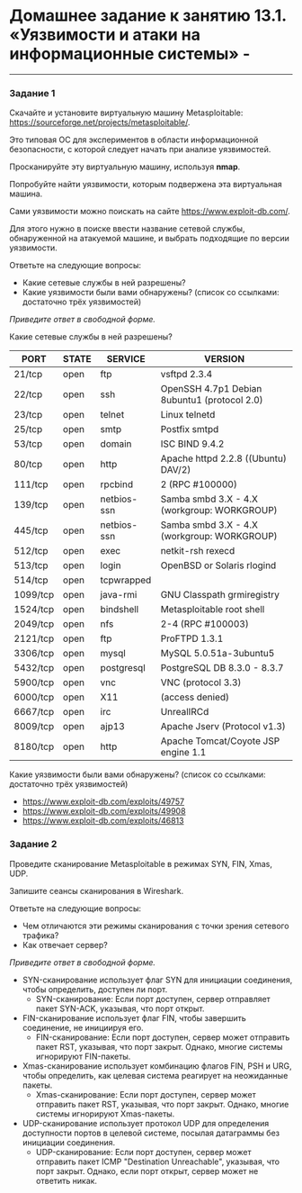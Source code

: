 # Домашнее задание к занятию 13.1. «Уязвимости и атаки на информационные системы» - 


------

### Задание 1

Скачайте и установите виртуальную машину Metasploitable: https://sourceforge.net/projects/metasploitable/.

Это типовая ОС для экспериментов в области информационной безопасности, с которой следует начать при анализе уязвимостей.

Просканируйте эту виртуальную машину, используя **nmap**.

Попробуйте найти уязвимости, которым подвержена эта виртуальная машина.

Сами уязвимости можно поискать на сайте https://www.exploit-db.com/.

Для этого нужно в поиске ввести название сетевой службы, обнаруженной на атакуемой машине, и выбрать подходящие по версии уязвимости.

Ответьте на следующие вопросы:

- Какие сетевые службы в ней разрешены?
- Какие уязвимости были вами обнаружены? (список со ссылками: достаточно трёх уязвимостей)
  
*Приведите ответ в свободной форме.*  

Какие сетевые службы в ней разрешены?


PORT    	| STATE 	       |SERVICE               | VERSION
----------------|----------------------|----------------------|----------------------
21/tcp   	|open  	               |ftp                   |vsftpd 2.3.4
22/tcp   	|open  		       |ssh                   |OpenSSH 4.7p1 Debian 8ubuntu1 (protocol 2.0)
23/tcp  	|open  	               |telnet                |Linux telnetd
25/tcp  	|open  	    	       |smtp                  |Postfix smtpd
53/tcp  	|open  	               |domain                |ISC BIND 9.4.2
80/tcp  	|open  	               |http                  |Apache httpd 2.2.8 ((Ubuntu) DAV/2)
111/tcp  	|open  	               |rpcbind               |2 (RPC #100000)
139/tcp  	|open                  |netbios-ssn           |Samba smbd 3.X - 4.X (workgroup: WORKGROUP)
445/tcp  	|open                  |netbios-ssn           |Samba smbd 3.X - 4.X (workgroup: WORKGROUP)
512/tcp  	|open                  | exec                 |netkit-rsh rexecd
513/tcp  	|open                  |login                 |OpenBSD or Solaris rlogind
514/tcp  	|open                  |tcpwrapped            |
1099/tcp 	|open                  |java-rmi              |GNU Classpath grmiregistry
1524/tcp 	|open                  | bindshell            |Metasploitable root shell
2049/tcp 	|open                  | nfs                  |2-4 (RPC #100003)
2121/tcp 	|open                  |ftp                   |ProFTPD 1.3.1
3306/tcp 	|open                  |mysql                 |MySQL 5.0.51a-3ubuntu5
5432/tcp 	|open                  |postgresql            |PostgreSQL DB 8.3.0 - 8.3.7
5900/tcp 	|open                  | vnc                  |VNC (protocol 3.3)
6000/tcp 	|open                  |X11                   |(access denied)
6667/tcp 	|open                  |irc                   |UnrealIRCd
8009/tcp 	|open                  |ajp13                 |Apache Jserv (Protocol v1.3)
8180/tcp 	|open                  |http                  |Apache Tomcat/Coyote JSP engine 1.1




Какие уязвимости были вами обнаружены? (список со ссылками: достаточно трёх уязвимостей)
 
* https://www.exploit-db.com/exploits/49757 
* https://www.exploit-db.com/exploits/49908 
* https://www.exploit-db.com/exploits/46813 
	



### Задание 2

Проведите сканирование Metasploitable в режимах SYN, FIN, Xmas, UDP.

Запишите сеансы сканирования в Wireshark.

Ответьте на следующие вопросы:

- Чем отличаются эти режимы сканирования с точки зрения сетевого трафика?
- Как отвечает сервер?

*Приведите ответ в свободной форме.*

* SYN-сканирование использует флаг SYN для инициации соединения, чтобы определить, доступен ли порт.
	+ SYN-сканирование: Если порт доступен, сервер отправляет пакет SYN-ACK, указывая, что порт открыт.
* FIN-сканирование использует флаг FIN, чтобы завершить соединение, не инициируя его.
	+ FIN-сканирование: Если порт доступен, сервер может отправить пакет RST, указывая, что порт закрыт. Однако, многие системы игнорируют FIN-пакеты.
* Xmas-сканирование использует комбинацию флагов FIN, PSH и URG, чтобы определить, как целевая система реагирует на неожиданные пакеты.
	+ Xmas-сканирование: Если порт доступен, сервер может отправить пакет RST, указывая, что порт закрыт. Однако, многие системы игнорируют Xmas-пакеты.
* UDP-сканирование использует протокол UDP для определения доступности портов в целевой системе, посылая датаграммы без инициации соединения.
	+ UDP-сканирование: Если порт доступен, сервер может отправить пакет ICMP "Destination Unreachable", указывая, что порт закрыт. Однако, если порт открыт, сервер может не ответить никак.
